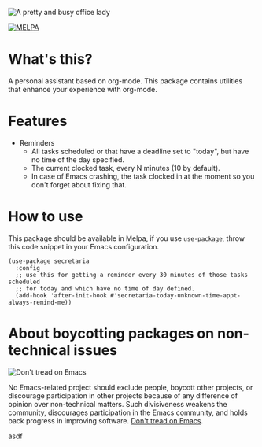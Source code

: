 ![A pretty and busy office lady](http://i.imgur.com/NginR7g.png)

[![MELPA](http://melpa.milkbox.net/packages/secretaria-badge.svg)](http://melpa.milkbox.net/#/secretaria)

# What's this?

A personal assistant based on org-mode. This package contains utilities that enhance your experience
with org-mode.

# Features

- Reminders
  - All tasks scheduled or that have a deadline set to "today", but have no time of the day
    specified.
  - The current clocked task, every N minutes (10 by default).
  - In case of Emacs crashing, the task clocked in at the moment so you don't forget about fixing
    that.

# How to use

This package should be available in Melpa, if you use `use-package`, throw this code snippet in your
Emacs configuration.

```
(use-package secretaria
  :config
  ;; use this for getting a reminder every 30 minutes of those tasks scheduled
  ;; for today and which have no time of day defined.
  (add-hook 'after-init-hook #'secretaria-today-unknown-time-appt-always-remind-me))
```

# About boycotting packages on non-technical issues

![Don't tread on Emacs](https://alphapapa.github.io/dont-tread-on-emacs/dont-tread-on-emacs-150.png)

No Emacs-related project should exclude people, boycott other projects, or discourage participation in other projects because of any difference of opinion over non-technical matters. Such divisiveness weakens the community, discourages participation in the Emacs community, and holds back progress in improving software. [Don't tread on Emacs](https://alphapapa.github.io/dont-tread-on-emacs/).


asdf
